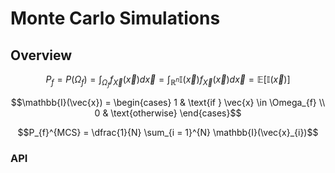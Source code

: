 # Monte Carlo Simulations

## Overview

```math
P_{f} = P(\Omega_{f}) = \int_{\Omega_{f}} f_{\vec{X}}(\vec{x}) d\vec{x} = \int_{\mathbb{R}^{n}} \mathbb{I}(\vec{x}) f_{\vec{X}}(\vec{x}) d\vec{x} = \mathbb{E}[\mathbb{I}(\vec{x})]
```

```math
\mathbb{I}(\vec{x}) = 
\begin{cases}
    1 & \text{if } \vec{x} \in \Omega_{f} \\
    0 & \text{otherwise}
\end{cases}
```

```math
P_{f}^{MCS} = \dfrac{1}{N} \sum_{i = 1}^{N} \mathbb{I}(\vec{x}_{i})
```

### API